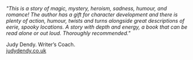 ﻿*"This is a story of magic, mystery, heroism, sadness, humour, and romance! 
The author has a gift for character development and there is plenty of action, humour, twists and turns alongside great descriptions of eerie, spooky locations. 
A story with depth and energy, a book that can be read alone or out loud. 
Thoroughly recommended."*

Judy Dendy. Writer’s Coach.  
[judydendy.co.uk](http://www.judydendy.co.uk)